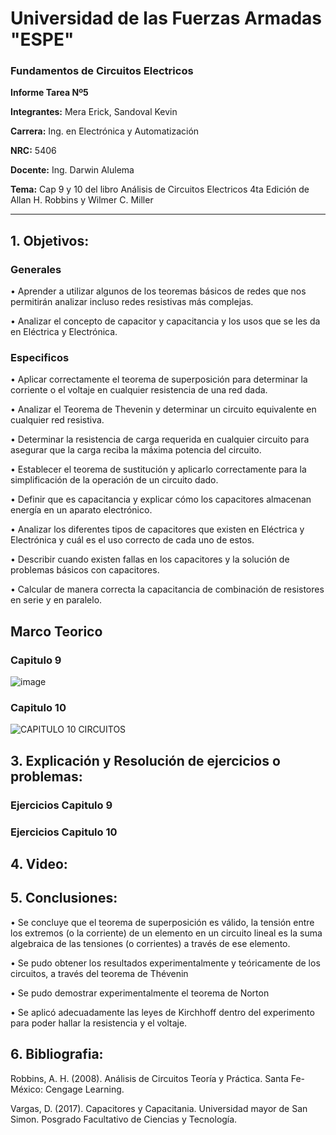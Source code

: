 # Universidad de las Fuerzas Armadas "ESPE" 

### Fundamentos de Circuitos Electricos

**Informe Tarea Nº5**

**Integrantes:** Mera Erick, Sandoval Kevin

**Carrera:** Ing. en Electrónica y Automatización 

**NRC:** 5406

**Docente:** Ing. Darwin Alulema

**Tema:**  Cap 9 y 10 del libro Análisis de Circuitos Electricos 4ta Edición de Allan H. Robbins y Wilmer C. Miller

-------------------------------------------------------------------------------------------------------------------------------------------------------

## 1. Objetivos: 

### Generales
•	Aprender a utilizar algunos de los teoremas básicos de redes que nos permitirán analizar incluso redes resistivas más complejas.

•	Analizar el concepto de capacitor y capacitancia y los usos que se les da en Eléctrica y Electrónica. 

### Especificos

•	Aplicar correctamente el teorema de superposición para determinar la corriente o el voltaje en cualquier resistencia de una red dada.

•	Analizar el Teorema de Thevenin y determinar un circuito equivalente en cualquier red resistiva. 

•	Determinar la resistencia de carga requerida en cualquier circuito para asegurar que la carga reciba la máxima potencia del circuito. 

•	Establecer el teorema de sustitución y aplicarlo correctamente para la simplificación de la operación de un circuito dado. 

•	Definir que es capacitancia y explicar cómo los capacitores almacenan energía en un aparato electrónico. 

•	Analizar los diferentes tipos de capacitores que existen en Eléctrica y Electrónica y cuál es el uso correcto de cada uno de estos. 

•	Describir cuando existen fallas en los capacitores y la solución de problemas básicos con capacitores. 

•	Calcular de manera correcta la capacitancia de combinación de resistores en serie y en paralelo. 

## Marco Teorico

### Capitulo 9 

![image](https://user-images.githubusercontent.com/85208164/126088468-1a6e9274-bf2d-4623-825d-3f1efcbdddb1.png)

### Capitulo 10 

![CAPITULO 10 CIRCUITOS ](https://user-images.githubusercontent.com/84588860/126078100-3df548d0-01cf-43db-9d72-162399347701.jpeg)

## 3. Explicación y Resolución de ejercicios o problemas: 


### Ejercicios Capitulo 9 

### Ejercicios Capitulo 10 


## 4. Video: 

## 5. Conclusiones: 

• Se concluye que el teorema de superposición es válido, la tensión entre los extremos (o la corriente) de un elemento en un circuito lineal es la suma algebraica de las tensiones (o corrientes) a través de ese elemento.

•	Se   pudo   obtener   los   resultados   experimentalmente   y teóricamente   de   los   circuitos, a   través   del   teorema   de Thévenin

•	Se   pudo   demostrar   experimentalmente   el   teorema   de Norton

•	Se aplicó adecuadamente las leyes de Kirchhoff dentro del experimento para poder hallar la resistencia y el voltaje.



## 6. Bibliografia: 

Robbins, A. H. (2008). Análisis de Circuitos Teoría y Práctica. Santa Fe-México: Cengage Learning.

Vargas, D. (2017). Capacitores y Capacitania. Universidad mayor de San Simon. Posgrado Facultativo de Ciencias y Tecnología.

